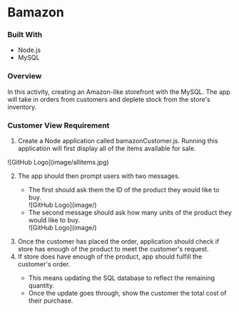 # Bamazon
<h3>Built With</h3>

<ul>
<li>Node.js</li>
<li>MySQL</li>
</ul>

<h3>Overview</h3> 
In this activity, creating an Amazon-like storefront with the MySQL. The app will take in orders from customers and deplete stock from the store's inventory. 


<h3>Customer View Requirement</h3>
<ol>
<li> Create a Node application called bamazonCustomer.js. Running this application will first display all of the items available for sale.</li>
</ol>
<!-- ![GitHub Logo](image/All_items.jpg) -->
![GitHub Logo](image/allitems.jpg)


<ol start="2">
<li>The app should then prompt users with two messages.</li>
<ul>
<li>The first should ask them the ID of the product they would like to buy.</li>
![GitHub Logo](image/)
<li>The second message should ask how many units of the product they would like to buy.</li>
![GitHub Logo](image/)
</ul>
</ol>

<!-- <ul>
<li>The first should ask them the ID of the product they would like to buy.</li>
</ul> -->
<!-- ![GitHub Logo](image/)

<ul>
<li>The second message should ask how many units of the product they would like to buy.</li>
</ul>
![GitHub Logo](image/) -->

<ol start="3">
<li>Once the customer has placed the order, application should check if store has enough of the product to meet the customer's request.</li>
 <li>If store does have enough of the product, app should fulfill the customer's order.</li>
 <ul>
 <li>This means updating the SQL database to reflect the remaining quantity.</li>
 <li>Once the update goes through, show the customer the total cost of their purchase.</li>
 </ul>
</ol>

